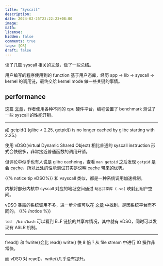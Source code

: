 ```yaml
---
title: "Syscall"
description: 
date: 2024-02-25T23:22:23+08:00
image: 
math: 
license: 
hidden: false
comments: true
tags: [OS]
draft: false
---
```


读了几篇 syscall 相关的文章，做了一些总结。

用户编写的程序使用到的 function 基于用户态库，经历 app -> lib -> syscall -> kernel 的调用链，最终交给 kernel mode 做一些关键的事情。

## performance

这篇 [文章](http://arkanis.de/weblog/2017-01-05-measurements-of-system-call-performance-and-overhead)，作者使用各种不同的 cpu 硬件平台，编程设置了 benchmark 测试了一些 syscall 的性能开销。

---

如 getpid() (glibc < 2.25, getpid() is no longer cached by glibc starting with 2.25.)

使用 vDSO(virtual Dynamic Shared Object) 相比普通的 syscall instruction 形式会快很多，非常接近普通函数的调用开销。

但评论中似乎也有人说是 glibc cacheing，查看 `man getpid` 之后发现 `getpid` 是会 cache，所以此处的性能测试其实是说明 cache 带来的优势。

{{% notice tip vDSO%}}
和 vsyscall 类似，都是一种系统调用加速机制。

内核将部分内核中 syscall 对应的地址空间通过 `动态共享库 (.so)` 映射到用户空间。

vDSO 暴露的系统调用不多，进一步介绍可以在 [文章](https://tinylab.org/riscv-syscall-part3-vdso-overview/) 中找到，是因系统平台而不同的。
{{% /notice %}}

`ldd  /bin/bash` 可以看到 ELF 链接的共享库情况，其中就有 vDSO，同时可以发现有 ASLR 机制。

---

fread() 和 fwrite()会比 read() write() 快 8 倍？从 file stream 中进行 IO 操作非常快。

而 vDSO 对 read()，write()几乎没有提升。
